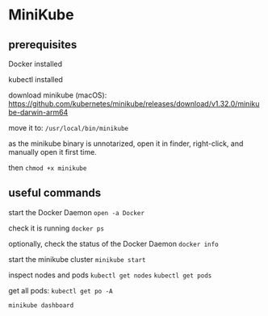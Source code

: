 # MiniKube

## prerequisites
Docker installed

kubectl installed

download minikube (macOS):
https://github.com/kubernetes/minikube/releases/download/v1.32.0/minikube-darwin-arm64

move it to: `/usr/local/bin/minikube`

as the minikube binary is unnotarized,
open it in finder, right-click, and manually open it first time.

then `chmod +x minikube`

## useful commands

start the Docker Daemon
`open -a Docker`

check it is running
`docker ps`

optionally, check the status of the Docker Daemon
`docker info`

start the minikube cluster
`minikube start`

inspect nodes and pods
`kubectl get nodes`
`kubectl get pods`

get all pods:
`kubectl get po -A`

`minikube dashboard`
